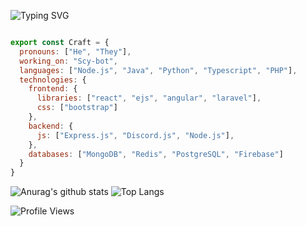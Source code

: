 ![Typing SVG](https://readme-typing-svg.herokuapp.com/?lines=Hello+World!) <br/>



```js

export const Craft = {
  pronouns: ["He", "They"],
  working_on: "Scy-bot",
  languages: ["Node.js", "Java", "Python", "Typescript", "PHP"],
  technologies: {
    frontend: {
      libraries: ["react", "ejs", "angular", "laravel"],
      css: ["bootstrap"]
    },
    backend: {
      js: ["Express.js", "Discord.js", "Node.js"],
    },
    databases: ["MongoDB", "Redis", "PostgreSQL", "Firebase"]
  }
}
```




![Anurag's github stats](https://github-readme-stats.vercel.app/api?username=Craftzman7&count_private=true) ![Top Langs](https://github-readme-stats.vercel.app/api/top-langs/?username=Craftzman7)



![Profile Views](https://komarev.com/ghpvc/?username=Craftzman7)


